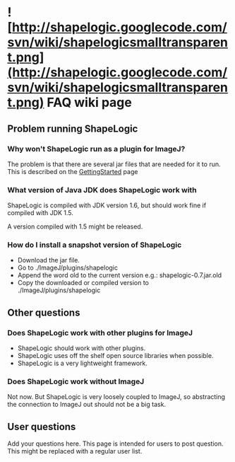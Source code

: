 # ![http://shapelogic.googlecode.com/svn/wiki/shapelogicsmalltransparent.png](http://shapelogic.googlecode.com/svn/wiki/shapelogicsmalltransparent.png) FAQ wiki page #

## Problem running ShapeLogic ##

### Why won't ShapeLogic run as a plugin for ImageJ? ###
The problem is that there are several jar files that are needed for it to run.
This is described on the [GettingStarted](GettingStarted.md) page

### What version of Java JDK does ShapeLogic work with ###
ShapeLogic is compiled with JDK version 1.6, but should work fine if compiled with JDK 1.5.

A version compiled with 1.5 might be released.

### How do I install a snapshot version of ShapeLogic ###
  * Download the jar file.
  * Go to ./ImageJ/plugins/shapelogic
  * Append the word old to the current version e.g.: shapelogic-0.7.jar.old
  * Copy the downloaded or compiled version to ./ImageJ/plugins/shapelogic

## Other questions ##

### Does ShapeLogic work with other plugins for ImageJ ###
  * ShapeLogic should work with other plugins.
  * ShapeLogic uses off the shelf open source libraries when possible.
  * ShapeLogic is a very lightweight framework.

### Does ShapeLogic work without ImageJ ###
Not now. But ShapeLogic is very loosely coupled to ImageJ, so abstracting the connection to ImageJ out should not be a big task.

## User questions ##

Add your questions here.
This page is intended for users to post question.
This might be replaced with a regular user list.